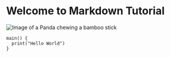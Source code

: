 # Welcome to Markdown Tutorial

![Image of a Panda chewing a bamboo stick](https://tinyjpg.com/images/social/website.jpg)

```
main() {
  print("Hello World")
}
```

